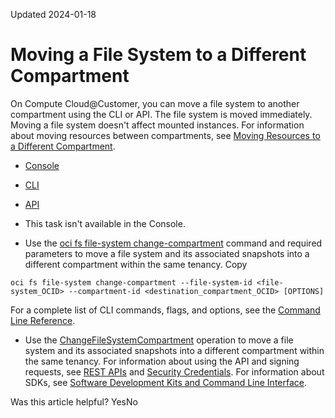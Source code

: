 Updated 2024-01-18
# Moving a File System to a Different Compartment
On Compute Cloud@Customer, you can move a file system to another compartment using the CLI or API.
The file system is moved immediately. Moving a file system doesn't affect mounted instances. 
For information about moving resources between compartments, see [Moving Resources to a Different Compartment](https://docs.oracle.com/iaas/Content/Identity/Tasks/managingcompartments.htm#moveRes).
  * [Console](https://docs.oracle.com/en-us/iaas/compute-cloud-at-customer/topics/file/moving-a-file-system-to-a-different-compartment.htm)
  * [CLI](https://docs.oracle.com/en-us/iaas/compute-cloud-at-customer/topics/file/moving-a-file-system-to-a-different-compartment.htm)
  * [API](https://docs.oracle.com/en-us/iaas/compute-cloud-at-customer/topics/file/moving-a-file-system-to-a-different-compartment.htm)


  * This task isn't available in the Console.
  * Use the [oci fs file-system change-compartment](https://docs.oracle.com/iaas/tools/oci-cli/latest/oci_cli_docs/cmdref/fs/file-system/change-compartment.html) command and required parameters to move a file system and its associated snapshots into a different compartment within the same tenancy. 
Copy
```
oci fs file-system change-compartment --file-system-id <file-system_OCID> --compartment-id <destination_compartment_OCID> [OPTIONS]
```

For a complete list of CLI commands, flags, and options, see the [Command Line Reference](https://docs.oracle.com/iaas/tools/oci-cli/latest/oci_cli_docs/index.html).
  * Use the [ChangeFileSystemCompartment](https://docs.oracle.com/iaas/api/#/en/filestorage/latest/FileSystem/ChangeFileSystemCompartment) operation to move a file system and its associated snapshots into a different compartment within the same tenancy.
For information about using the API and signing requests, see [REST APIs](https://docs.oracle.com/iaas/Content/API/Concepts/usingapi.htm#REST_APIs) and [Security Credentials](https://docs.oracle.com/iaas/Content/General/Concepts/credentials.htm). For information about SDKs, see [Software Development Kits and Command Line Interface](https://docs.oracle.com/iaas/Content/API/Concepts/sdks.htm#Software_Development_Kits_and_Command_Line_Interface).


Was this article helpful?
YesNo

